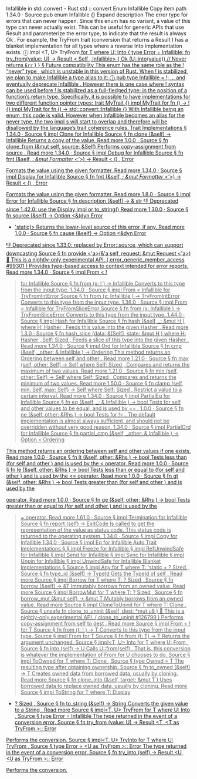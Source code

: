 Infallible in std::convert - Rust
std
::
convert
Enum
Infallible
Copy item path
1.34.0
·
Source
pub enum Infallible {}
Expand description
The error type for errors that can never happen.
Since this enum has no variant, a value of this type can never actually exist.
This can be useful for generic APIs that use
Result
and parameterize the error type,
to indicate that the result is always
Ok
.
For example, the
TryFrom
trait (conversion that returns a
Result
)
has a blanket implementation for all types where a reverse
Into
implementation exists.
ⓘ
impl
<T, U> TryFrom<U>
for
T
where
U: Into<T> {
type
Error = Infallible;
fn
try_from(value: U) ->
Result
<
Self
, Infallible> {
Ok
(U::into(value))
// Never returns `Err`
}
}
§
Future compatibility
This enum has the same role as
the
!
“never” type
,
which is unstable in this version of Rust.
When
!
is stabilized, we plan to make
Infallible
a type alias to it:
ⓘ
pub type
Infallible = !;
… and eventually deprecate
Infallible
.
However there is one case where
!
syntax can be used
before
!
is stabilized as a full-fledged type: in the position of a function’s return type.
Specifically, it is possible to have implementations for two different function pointer types:
trait
MyTrait {}
impl
MyTrait
for fn
() -> ! {}
impl
MyTrait
for fn
() -> std::convert::Infallible {}
With
Infallible
being an enum, this code is valid.
However when
Infallible
becomes an alias for the never type,
the two
impl
s will start to overlap
and therefore will be disallowed by the language’s trait coherence rules.
Trait Implementations
§
1.34.0
·
Source
§
impl
Clone
for
Infallible
Source
§
fn
clone
(&self) ->
Infallible
Returns a copy of the value.
Read more
1.0.0
·
Source
§
fn
clone_from
(&mut self, source: &Self)
Performs copy-assignment from
source
.
Read more
1.34.0
·
Source
§
impl
Debug
for
Infallible
Source
§
fn
fmt
(&self, _: &mut
Formatter
<'_>) ->
Result
<
()
,
Error
>
Formats the value using the given formatter.
Read more
1.34.0
·
Source
§
impl
Display
for
Infallible
Source
§
fn
fmt
(&self, _: &mut
Formatter
<'_>) ->
Result
<
()
,
Error
>
Formats the value using the given formatter.
Read more
1.8.0
·
Source
§
impl
Error
for
Infallible
Source
§
fn
description
(&self) -> &
str
👎
Deprecated since 1.42.0: use the Display impl or to_string()
Read more
1.30.0
·
Source
§
fn
source
(&self) ->
Option
<&(dyn
Error
+ 'static)>
Returns the lower-level source of this error, if any.
Read more
1.0.0
·
Source
§
fn
cause
(&self) ->
Option
<&dyn
Error
>
👎
Deprecated since 1.33.0: replaced by Error::source, which can support downcasting
Source
§
fn
provide
<'a>(&'a self, request: &mut
Request
<'a>)
🔬
This is a nightly-only experimental API. (
error_generic_member_access
#99301
)
Provides type-based access to context intended for error reports.
Read more
1.34.0
·
Source
§
impl
From
<
!
> for
Infallible
Source
§
fn
from
(x:
!
) ->
Infallible
Converts to this type from the input type.
1.34.0
·
Source
§
impl
From
<
Infallible
> for
TryFromIntError
Source
§
fn
from
(x:
Infallible
) ->
TryFromIntError
Converts to this type from the input type.
1.36.0
·
Source
§
impl
From
<
Infallible
> for
TryFromSliceError
Source
§
fn
from
(x:
Infallible
) ->
TryFromSliceError
Converts to this type from the input type.
1.44.0
·
Source
§
impl
Hash
for
Infallible
Source
§
fn
hash
<H>(&self, _:
&mut H
)
where
    H:
Hasher
,
Feeds this value into the given
Hasher
.
Read more
1.3.0
·
Source
§
fn
hash_slice
<H>(data: &[Self], state:
&mut H
)
where
    H:
Hasher
,
    Self:
Sized
,
Feeds a slice of this type into the given
Hasher
.
Read more
1.34.0
·
Source
§
impl
Ord
for
Infallible
Source
§
fn
cmp
(&self, _other: &
Infallible
) ->
Ordering
This method returns an
Ordering
between
self
and
other
.
Read more
1.21.0
·
Source
§
fn
max
(self, other: Self) -> Self
where
    Self:
Sized
,
Compares and returns the maximum of two values.
Read more
1.21.0
·
Source
§
fn
min
(self, other: Self) -> Self
where
    Self:
Sized
,
Compares and returns the minimum of two values.
Read more
1.50.0
·
Source
§
fn
clamp
(self, min: Self, max: Self) -> Self
where
    Self:
Sized
,
Restrict a value to a certain interval.
Read more
1.34.0
·
Source
§
impl
PartialEq
for
Infallible
Source
§
fn
eq
(&self, _: &
Infallible
) ->
bool
Tests for
self
and
other
values to be equal, and is used by
==
.
1.0.0
·
Source
§
fn
ne
(&self, other:
&Rhs
) ->
bool
Tests for
!=
. The default implementation is almost always sufficient,
and should not be overridden without very good reason.
1.34.0
·
Source
§
impl
PartialOrd
for
Infallible
Source
§
fn
partial_cmp
(&self, _other: &
Infallible
) ->
Option
<
Ordering
>
This method returns an ordering between
self
and
other
values if one exists.
Read more
1.0.0
·
Source
§
fn
lt
(&self, other:
&Rhs
) ->
bool
Tests less than (for
self
and
other
) and is used by the
<
operator.
Read more
1.0.0
·
Source
§
fn
le
(&self, other:
&Rhs
) ->
bool
Tests less than or equal to (for
self
and
other
) and is used by the
<=
operator.
Read more
1.0.0
·
Source
§
fn
gt
(&self, other:
&Rhs
) ->
bool
Tests greater than (for
self
and
other
) and is used by the
>
operator.
Read more
1.0.0
·
Source
§
fn
ge
(&self, other:
&Rhs
) ->
bool
Tests greater than or equal to (for
self
and
other
) and is used by
the
>=
operator.
Read more
1.61.0
·
Source
§
impl
Termination
for
Infallible
Source
§
fn
report
(self) ->
ExitCode
Is called to get the representation of the value as status code.
This status code is returned to the operating system.
1.34.0
·
Source
§
impl
Copy
for
Infallible
1.34.0
·
Source
§
impl
Eq
for
Infallible
Auto Trait Implementations
§
§
impl
Freeze
for
Infallible
§
impl
RefUnwindSafe
for
Infallible
§
impl
Send
for
Infallible
§
impl
Sync
for
Infallible
§
impl
Unpin
for
Infallible
§
impl
UnwindSafe
for
Infallible
Blanket Implementations
§
Source
§
impl<T>
Any
for T
where
    T: 'static + ?
Sized
,
Source
§
fn
type_id
(&self) ->
TypeId
Gets the
TypeId
of
self
.
Read more
Source
§
impl<T>
Borrow
<T> for T
where
    T: ?
Sized
,
Source
§
fn
borrow
(&self) ->
&T
Immutably borrows from an owned value.
Read more
Source
§
impl<T>
BorrowMut
<T> for T
where
    T: ?
Sized
,
Source
§
fn
borrow_mut
(&mut self) ->
&mut T
Mutably borrows from an owned value.
Read more
Source
§
impl<T>
CloneToUninit
for T
where
    T:
Clone
,
Source
§
unsafe fn
clone_to_uninit
(&self, dest:
*mut
u8
)
🔬
This is a nightly-only experimental API. (
clone_to_uninit
#126799
)
Performs copy-assignment from
self
to
dest
.
Read more
Source
§
impl<T>
From
<
!
> for T
Source
§
fn
from
(t:
!
) -> T
Converts to this type from the input type.
Source
§
impl<T>
From
<T> for T
Source
§
fn
from
(t: T) -> T
Returns the argument unchanged.
Source
§
impl<T, U>
Into
<U> for T
where
    U:
From
<T>,
Source
§
fn
into
(self) -> U
Calls
U::from(self)
.
That is, this conversion is whatever the implementation of
From
<T> for U
chooses to do.
Source
§
impl<T>
ToOwned
for T
where
    T:
Clone
,
Source
§
type
Owned
= T
The resulting type after obtaining ownership.
Source
§
fn
to_owned
(&self) -> T
Creates owned data from borrowed data, usually by cloning.
Read more
Source
§
fn
clone_into
(&self, target:
&mut T
)
Uses borrowed data to replace owned data, usually by cloning.
Read more
Source
§
impl<T>
ToString
for T
where
    T:
Display
+ ?
Sized
,
Source
§
fn
to_string
(&self) ->
String
Converts the given value to a
String
.
Read more
Source
§
impl<T, U>
TryFrom
<U> for T
where
    U:
Into
<T>,
Source
§
type
Error
=
Infallible
The type returned in the event of a conversion error.
Source
§
fn
try_from
(value: U) ->
Result
<T, <T as
TryFrom
<U>>::
Error
>
Performs the conversion.
Source
§
impl<T, U>
TryInto
<U> for T
where
    U:
TryFrom
<T>,
Source
§
type
Error
= <U as
TryFrom
<T>>::
Error
The type returned in the event of a conversion error.
Source
§
fn
try_into
(self) ->
Result
<U, <U as
TryFrom
<T>>::
Error
>
Performs the conversion.